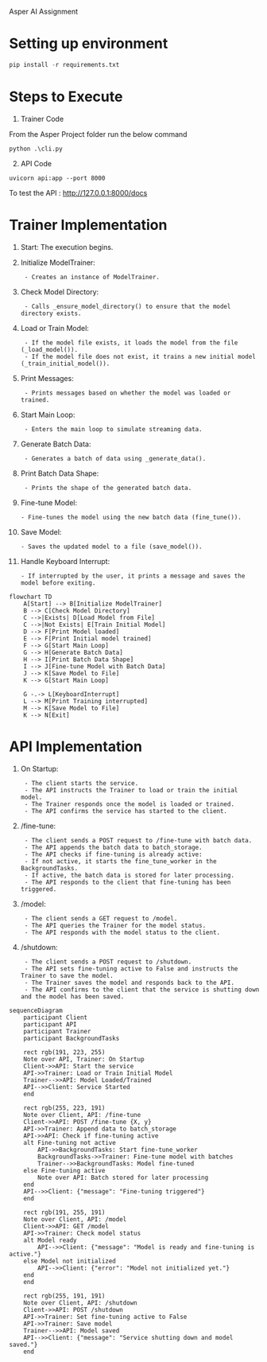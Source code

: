 Asper AI Assignment

# Setting up environment

```python
pip install -r requirements.txt
```

# Steps to Execute

1. Trainer Code

From the Asper Project folder run the below command
```
python .\cli.py
```

2. API Code

```
uvicorn api:app --port 8000 
```

To test the API : http://127.0.0.1:8000/docs 

# Trainer Implementation

1. Start: The execution begins.

2. Initialize ModelTrainer:

        - Creates an instance of ModelTrainer.

4. Check Model Directory:

        - Calls _ensure_model_directory() to ensure that the model directory exists.

5. Load or Train Model:

        - If the model file exists, it loads the model from the file (_load_model()).
        - If the model file does not exist, it trains a new initial model (_train_initial_model()).

6. Print Messages:

        - Prints messages based on whether the model was loaded or trained.
7. Start Main Loop:

        - Enters the main loop to simulate streaming data.
8. Generate Batch Data:

        - Generates a batch of data using _generate_data().
9. Print Batch Data Shape:

        - Prints the shape of the generated batch data.
10. Fine-tune Model:

        - Fine-tunes the model using the new batch data (fine_tune()).
11. Save Model:

        - Saves the updated model to a file (save_model()).
12. Handle Keyboard Interrupt:

        - If interrupted by the user, it prints a message and saves the model before exiting.

```mermaid
flowchart TD
    A[Start] --> B[Initialize ModelTrainer]
    B --> C[Check Model Directory]
    C -->|Exists| D[Load Model from File]
    C -->|Not Exists| E[Train Initial Model]
    D --> F[Print Model loaded]
    E --> F[Print Initial model trained]
    F --> G[Start Main Loop]
    G --> H[Generate Batch Data]
    H --> I[Print Batch Data Shape]
    I --> J[Fine-tune Model with Batch Data]
    J --> K[Save Model to File]
    K --> G[Start Main Loop]

    G -.-> L[KeyboardInterrupt]
    L --> M[Print Training interrupted]
    M --> K[Save Model to File]
    K --> N[Exit]
```


# API Implementation

1. On Startup:

        - The client starts the service.
        - The API instructs the Trainer to load or train the initial model.
        - The Trainer responds once the model is loaded or trained.
        - The API confirms the service has started to the client.

2. /fine-tune:

        - The client sends a POST request to /fine-tune with batch data.
        - The API appends the batch data to batch_storage.
        - The API checks if fine-tuning is already active:
        - If not active, it starts the fine_tune_worker in the BackgroundTasks.
        - If active, the batch data is stored for later processing.
        - The API responds to the client that fine-tuning has been triggered.
3. /model:

        - The client sends a GET request to /model.
        - The API queries the Trainer for the model status.
        - The API responds with the model status to the client.
4. /shutdown:

        - The client sends a POST request to /shutdown.
        - The API sets fine-tuning active to False and instructs the Trainer to save the model.
        - The Trainer saves the model and responds back to the API.
        - The API confirms to the client that the service is shutting down and the model has been saved.

```mermaid
sequenceDiagram
    participant Client
    participant API
    participant Trainer
    participant BackgroundTasks

    rect rgb(191, 223, 255)
    Note over API, Trainer: On Startup
    Client->>API: Start the service
    API->>Trainer: Load or Train Initial Model
    Trainer-->>API: Model Loaded/Trained
    API-->>Client: Service Started
    end

    rect rgb(255, 223, 191)
    Note over Client, API: /fine-tune
    Client->>API: POST /fine-tune {X, y}
    API->>Trainer: Append data to batch_storage
    API->>API: Check if fine-tuning active
    alt Fine-tuning not active
        API->>BackgroundTasks: Start fine-tune_worker
        BackgroundTasks->>Trainer: Fine-tune model with batches
        Trainer-->>BackgroundTasks: Model fine-tuned
    else Fine-tuning active
        Note over API: Batch stored for later processing
    end
    API-->>Client: {"message": "Fine-tuning triggered"}
    end

    rect rgb(191, 255, 191)
    Note over Client, API: /model
    Client->>API: GET /model
    API->>Trainer: Check model status
    alt Model ready
        API-->>Client: {"message": "Model is ready and fine-tuning is active."}
    else Model not initialized
        API-->>Client: {"error": "Model not initialized yet."}
    end
    end

    rect rgb(255, 191, 191)
    Note over Client, API: /shutdown
    Client->>API: POST /shutdown
    API->>Trainer: Set fine-tuning active to False
    API->>Trainer: Save model
    Trainer-->>API: Model saved
    API-->>Client: {"message": "Service shutting down and model saved."}
    end
```